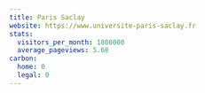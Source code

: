 ```yaml
---
title: Paris Saclay
website: https://www.universite-paris-saclay.fr
stats:
  visitors_per_month: 1800000
  average_pageviews: 5.68
carbon:
  home: 0
  legal: 0
---
```

